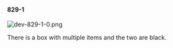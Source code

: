 #### 829-1
![dev-829-1-0.png](https://github.com/lil-lab/nlvr/raw/master/nlvr/dev/images/2/dev-829-1-0.png "dev-829-1-0.png")

There is a box with multiple items and the two are black.